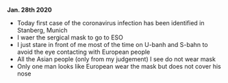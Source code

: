 **Jan. 28th 2020**
* Today first case of the coronavirus infection has been identified in Stanberg, Munich  
* I waer the sergical mask to go to ESO
* I just stare in front of me most of the time on U-banh and S-bahn to avoid the eye contacting with European people
* All the Asian people (only from my judgement) I see do not wear mask
* Only one man looks like European wear the mask but does not cover his nose
